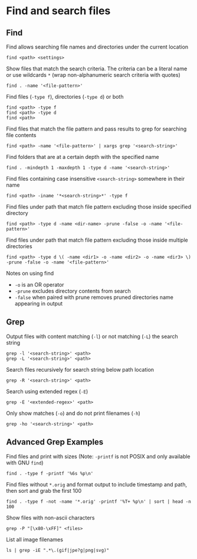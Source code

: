 # Find and search files

## Find

Find allows searching file names and directories under the current location

    find <path> <settings>

Show files that match the search criteria. The criteria can be a literal name or use wildcards `*` (wrap non-alphanumeric search criteria with quotes)

    find . -name '<file-pattern>'

Find files (`-type f`), directories (`-type d`) or both

    find <path> -type f
    find <path> -type d
    find <path>

Find files that match the file pattern and pass results to grep for searching file contents

    find <path> -name '<file-pattern>' | xargs grep '<search-string>'

Find folders that are at a certain depth with the specified name

    find . -mindepth 1 -maxdepth 1 -type d -name '<search-string>'

Find files containing case insensitive `<search-string>` somewhere in their name

    find <path> -iname '*<search-string>*' -type f

Find files under path that match file pattern excluding those inside specified directory

    find <path> -type d -name <dir-name> -prune -false -o -name '<file-pattern>'

Find files under path that match file pattern excluding those inside multiple directories

    find <path> -type d \( -name <dir1> -o -name <dir2> -o -name <dir3> \) -prune -false -o -name '<file-pattern>'

Notes on using find

- `-o` is an OR operator
- `-prune` excludes directory contents from search
- `-false` when paired with prune removes pruned directories name appearing in output

## Grep

Output files with content matching (`-l`) or not matching (`-L`) the search string

    grep -l '<search-string>' <path>
    grep -L '<search-string>' <path>

Search files recursively for search string below path location

    grep -R '<search-string>' <path>

Search using extended regex (`-E`)

    grep -E '<extended-regex>' <path>

Only show matches (`-o`) and do not print filenames (`-h`)

    grep -ho '<search-string>' <path>

## Advanced Grep Examples

Find files and print with sizes (Note: `-printf` is not POSIX and only available with GNU `find`)

    find . -type f -printf '%6s %p\n'

Find files without `*.orig` and format output to include timestamp and path, then sort and grab the first 100

    find . -type f -not -name '*.orig' -printf '%T+ %p\n' | sort | head -n 100

Show files with non-ascii characters

    grep -P "[\x80-\xFF]" <files>

List all image filenames

    ls | grep -iE ".*\.(gif|jpe?g|png|svg)"
